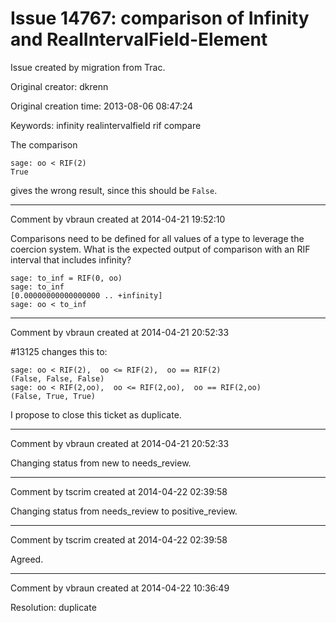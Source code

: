 # Issue 14767: comparison of Infinity and RealIntervalField-Element

Issue created by migration from Trac.

Original creator: dkrenn

Original creation time: 2013-08-06 08:47:24

Keywords: infinity realintervalfield rif compare

The comparison

```
sage: oo < RIF(2)
True
```

gives the wrong result, since this should be `False`.


---

Comment by vbraun created at 2014-04-21 19:52:10

Comparisons need to be defined for all values of a type to leverage the coercion system. What is the expected output of comparison with an RIF interval that includes infinity? 

```
sage: to_inf = RIF(0, oo) 
sage: to_inf
[0.00000000000000000 .. +infinity]
sage: oo < to_inf
```



---

Comment by vbraun created at 2014-04-21 20:52:33

#13125 changes this to:

```
sage: oo < RIF(2),  oo <= RIF(2),  oo == RIF(2)
(False, False, False)
sage: oo < RIF(2,oo),  oo <= RIF(2,oo),  oo == RIF(2,oo)
(False, True, True)
```


I propose to close this ticket as duplicate.


---

Comment by vbraun created at 2014-04-21 20:52:33

Changing status from new to needs_review.


---

Comment by tscrim created at 2014-04-22 02:39:58

Changing status from needs_review to positive_review.


---

Comment by tscrim created at 2014-04-22 02:39:58

Agreed.


---

Comment by vbraun created at 2014-04-22 10:36:49

Resolution: duplicate
